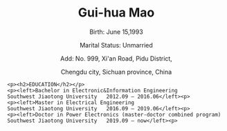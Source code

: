 <html>
<head>
	<style>
		<p>{
		font-size:30px;
		color:green;
		}
	</style>
</head>
<body>
	<Center><h1>Gui-hua Mao</h1></Center>
	<p><center>Birth: June 15,1993</center></p>
	<p><center>Marital Status: Unmarried</center></p>
	<p><center>Add: No. 999, Xi'an Road, Pidu District,</center></p>
	<p><center>Chengdu city, Sichuan province, China</center></p>
	
	<p><h2>EDUCATION</h2></p>
	<p><left>Bachelor in Electronic&Information Engineering                  Southwest Jiaotong University   2012.09 – 2016.06</left><p>
	<p><left>Master in Electrical Engineering                                Southwest Jiaotong University   2016.09 – 2019.06</left><p>
	<p><left>Doctor in Power Electronics (master-doctor combined program)    Southwest Jiaotong University   2019.09 – now</left><p>
</body>
</html>
